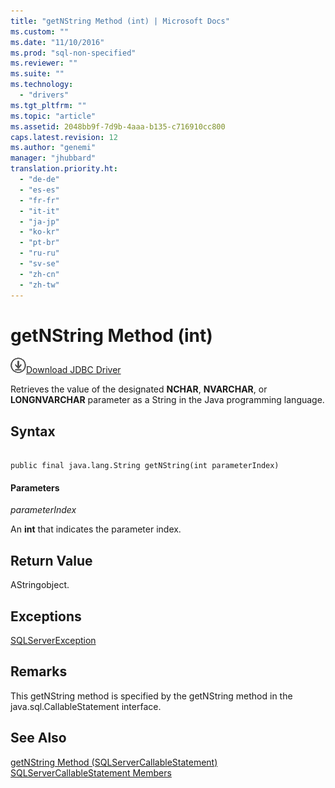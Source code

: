 ```yaml
---
title: "getNString Method (int) | Microsoft Docs"
ms.custom: ""
ms.date: "11/10/2016"
ms.prod: "sql-non-specified"
ms.reviewer: ""
ms.suite: ""
ms.technology: 
  - "drivers"
ms.tgt_pltfrm: ""
ms.topic: "article"
ms.assetid: 2048bb9f-7d9b-4aaa-b135-c716910cc800
caps.latest.revision: 12
ms.author: "genemi"
manager: "jhubbard"
translation.priority.ht: 
  - "de-de"
  - "es-es"
  - "fr-fr"
  - "it-it"
  - "ja-jp"
  - "ko-kr"
  - "pt-br"
  - "ru-ru"
  - "sv-se"
  - "zh-cn"
  - "zh-tw"
---
```

# getNString Method (int)
![Download](../../../ssdt/media/download.png)[Download JDBC Driver](http://go.microsoft.com/fwlink/?LinkId=245496)

  Retrieves the value of the designated **NCHAR**, **NVARCHAR**, or **LONGNVARCHAR** parameter as a String in the Java programming language.  
  
## Syntax  
  
```  
  
public final java.lang.String getNString(int parameterIndex)  
```  
  
#### Parameters  
 *parameterIndex*  
  
 An **int** that indicates the parameter index.  
  
## Return Value  
 AStringobject.  
  
## Exceptions  
 [SQLServerException](../../../connect/jdbc/reference/sqlserverexception-class.md)  
  
## Remarks  
 This getNString method is specified by the getNString method in the java.sql.CallableStatement interface.  
  
## See Also  
 [getNString Method &#40;SQLServerCallableStatement&#41;](../../../connect/jdbc/reference/getnstring-method--sqlservercallablestatement-.md)   
 [SQLServerCallableStatement Members](../../../connect/jdbc/reference/sqlservercallablestatement-members.md)  
  
  